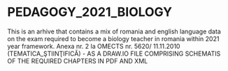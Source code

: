 # PEDAGOGY_2021_BIOLOGY
This is an arhive that contains a mix of romania and english language data on the exam required to become a biology teacher in romania within 2021 year framework. 
Anexa nr. 2 la OMECTS nr. 5620/ 11.11.2010 (TEMATICA_ŞTIINŢIFICĂ) - AS A DRAW.IO FILE COMPRISING SCHEMATIS OF THE REQUIRED CHAPTERS IN PDF AND XML
